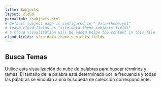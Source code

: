 ```yaml
---
title: Subjects
layout: cloud
permalink: /subjects.html
# Default subject page is configured in "_data/theme.yml"
# leave cloud-fields as "site.data.theme.subjects-fields"
# a cloud visualization will be added below the content in this file
cloud-fields: site.data.theme.subjects-fields
---
```


## Busca Temas

Utilice esta visualización de nube de palabras para buscar términos y temas.
El tamaño de la palabra está determinado por la frecuencia y todas las palabras se vinculan a una búsqueda de colección correspondiente.
